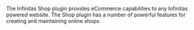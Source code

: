 The Infinitas Shop plugin provides eCommerce capabilities to any Infinitas powered website. The Shop plugin has a number of powerful features for creating and maintaining online shops.
